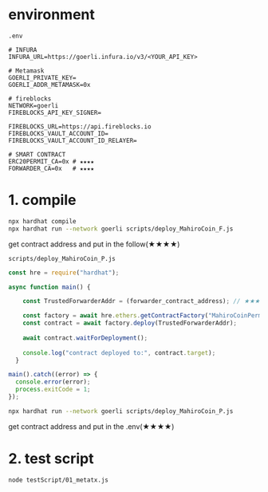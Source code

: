 # environment

`.env`

```
# INFURA
INFURA_URL=https://goerli.infura.io/v3/<YOUR_API_KEY>

# Metamask 
GOERLI_PRIVATE_KEY=
GOERLI_ADDR_METAMASK=0x

# fireblocks
NETWORK=goerli
FIREBLOCKS_API_KEY_SIGNER=

FIREBLOCKS_URL=https://api.fireblocks.io
FIREBLOCKS_VAULT_ACCOUNT_ID=
FIREBLOCKS_VAULT_ACCOUNT_ID_RELAYER=

# SMART CONTRACT
ERC20PERMIT_CA=0x # ★★★★
FORWARDER_CA=0x   # ★★★★
```

# 1. compile

```bash
npx hardhat compile
npx hardhat run --network goerli scripts/deploy_MahiroCoin_F.js
```

get contract address and put in the follow(★★★★)

`scripts/deploy_MahiroCoin_P.js`

```js
const hre = require("hardhat");

async function main() {

    const TrustedForwarderAddr = (forwarder_contract_address); // ★★★★

    const factory = await hre.ethers.getContractFactory("MahiroCoinPermit");
    const contract = await factory.deploy(TrustedForwarderAddr);
  
    await contract.waitForDeployment();
  
    console.log("contract deployed to:", contract.target);
  }

main().catch((error) => {
  console.error(error);
  process.exitCode = 1;
});
```


```bash
npx hardhat run --network goerli scripts/deploy_MahiroCoin_P.js
```

get contract address and put in the .env(★★★★)



# 2. test script

```bash
node testScript/01_metatx.js
```
